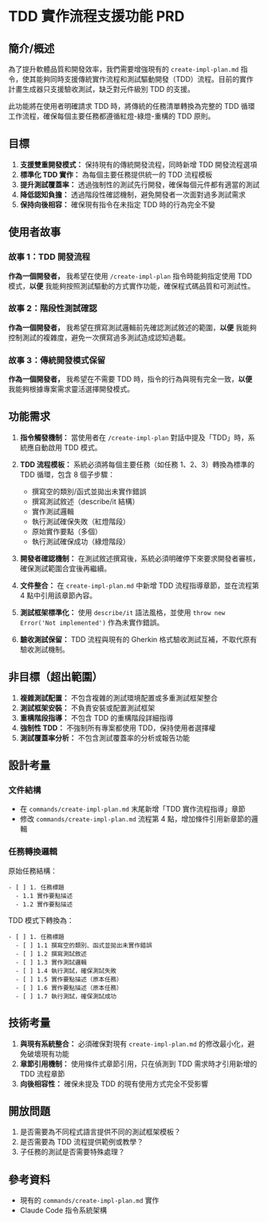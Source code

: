 # TDD 實作流程支援功能 PRD

## 簡介/概述

為了提升軟體品質和開發效率，我們需要增強現有的 `create-impl-plan.md` 指令，使其能夠同時支援傳統實作流程和測試驅動開發（TDD）流程。目前的實作計畫生成器只支援驗收測試，缺乏對元件級別 TDD 的支援。

此功能將在使用者明確請求 TDD 時，將傳統的任務清單轉換為完整的 TDD 循環工作流程，確保每個主要任務都遵循紅燈-綠燈-重構的 TDD 原則。

## 目標

1. **支援雙重開發模式：** 保持現有的傳統開發流程，同時新增 TDD 開發流程選項
2. **標準化 TDD 實作：** 為每個主要任務提供統一的 TDD 流程模板
3. **提升測試覆蓋率：** 透過強制性的測試先行開發，確保每個元件都有適當的測試
4. **降低認知負擔：** 透過階段性確認機制，避免開發者一次面對過多測試需求
5. **保持向後相容：** 確保現有指令在未指定 TDD 時的行為完全不變

## 使用者故事

### 故事 1：TDD 開發流程
**作為一個開發者，** 我希望在使用 `/create-impl-plan` 指令時能夠指定使用 TDD 模式，**以便** 我能夠按照測試驅動的方式實作功能，確保程式碼品質和可測試性。

### 故事 2：階段性測試確認
**作為一個開發者，** 我希望在撰寫測試邏輯前先確認測試敘述的範圍，**以便** 我能夠控制測試的複雜度，避免一次撰寫過多測試造成認知過載。

### 故事 3：傳統開發模式保留
**作為一個開發者，** 我希望在不需要 TDD 時，指令的行為與現有完全一致，**以便** 我能夠根據專案需求靈活選擇開發模式。

## 功能需求

1. **指令觸發機制：** 當使用者在 `/create-impl-plan` 對話中提及「TDD」時，系統應自動啟用 TDD 模式。

2. **TDD 流程模板：** 系統必須將每個主要任務（如任務 1、2、3）轉換為標準的 TDD 循環，包含 8 個子步驟：
   - 撰寫空的類別/函式並拋出未實作錯誤
   - 撰寫測試敘述（describe/it 結構）
   - 實作測試邏輯
   - 執行測試確保失敗（紅燈階段）
   - 原始實作要點（多個）
   - 執行測試確保成功（綠燈階段）

3. **開發者確認機制：** 在測試敘述撰寫後，系統必須明確停下來要求開發者審核，確保測試範圍合宜後再繼續。

4. **文件整合：** 在 `create-impl-plan.md` 中新增 TDD 流程指導章節，並在流程第 4 點中引用該章節內容。

5. **測試框架標準化：** 使用 `describe/it` 語法風格，並使用 `throw new Error('Not implemented')` 作為未實作錯誤。

6. **驗收測試保留：** TDD 流程與現有的 Gherkin 格式驗收測試互補，不取代原有驗收測試機制。

## 非目標（超出範圍）

1. **複雜測試配置：** 不包含複雜的測試環境配置或多重測試框架整合
2. **測試框架安裝：** 不負責安裝或配置測試框架
3. **重構階段指導：** 不包含 TDD 的重構階段詳細指導
4. **強制性 TDD：** 不強制所有專案都使用 TDD，保持使用者選擇權
5. **測試覆蓋率分析：** 不包含測試覆蓋率的分析或報告功能

## 設計考量

### 文件結構
- 在 `commands/create-impl-plan.md` 末尾新增「TDD 實作流程指導」章節
- 修改 `commands/create-impl-plan.md` 流程第 4 點，增加條件引用新章節的邏輯

### 任務轉換邏輯
原始任務結構：
```
- [ ] 1. 任務標題
  - 1.1 實作要點描述
  - 1.2 實作要點描述
```

TDD 模式下轉換為：
```
- [ ] 1. 任務標題
  - [ ] 1.1 撰寫空的類別、函式並拋出未實作錯誤
  - [ ] 1.2 撰寫測試敘述
  - [ ] 1.3 實作測試邏輯
  - [ ] 1.4 執行測試，確保測試失敗
  - [ ] 1.5 實作要點描述（原本任務）
  - [ ] 1.6 實作要點描述（原本任務）
  - [ ] 1.7 執行測試，確保測試成功
```

## 技術考量

1. **與現有系統整合：** 必須確保對現有 `create-impl-plan.md` 的修改最小化，避免破壞現有功能
2. **章節引用機制：** 使用條件式章節引用，只在偵測到 TDD 需求時才引用新增的 TDD 流程章節
3. **向後相容性：** 確保未提及 TDD 的現有使用方式完全不受影響

## 開放問題

1. 是否需要為不同程式語言提供不同的測試框架模板？
2. 是否需要為 TDD 流程提供範例或教學？
3. 子任務的測試是否需要特殊處理？

## 參考資料

- 現有的 `commands/create-impl-plan.md` 實作
- Claude Code 指令系統架構